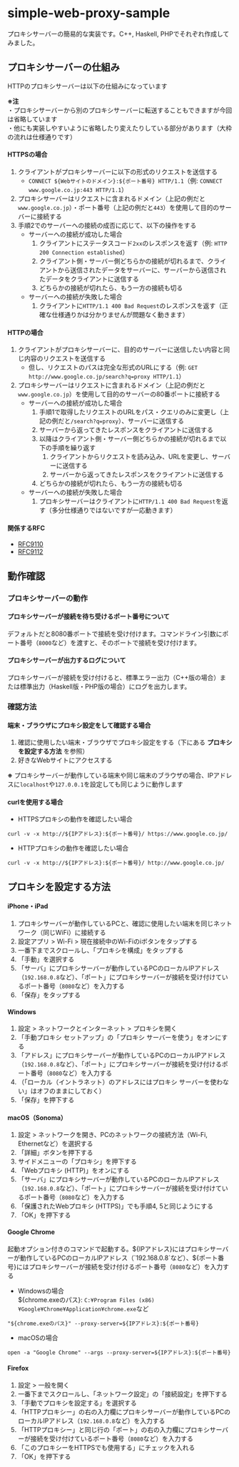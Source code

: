 # simple-web-proxy-sample
プロキシサーバーの簡易的な実装です。C++, Haskell, PHPでそれぞれ作成してみました。

## プロキシサーバーの仕組み
HTTPのプロキシサーバーは以下の仕組みになっています

**※注**<br>
・プロキシサーバーから別のプロキシサーバーに転送することもできますが今回は省略しています<br>
・他にも実装しやすいように省略したり変えたりしている部分があります（大枠の流れは仕様通りです）

#### HTTPSの場合
1. クライアントがプロキシサーバーに以下の形式のリクエストを送信する
   * `CONNECT ${Webサイトのドメイン}:${ポート番号} HTTP/1.1`（例: `CONNECT www.google.co.jp:443 HTTP/1.1`）
2. プロキシサーバーはリクエストに含まれるドメイン（上記の例だと`www.google.co.jp`）・ポート番号（上記の例だと`443`）を使用して目的のサーバーに接続する
3. 手順2でのサーバーへの接続の成否に応じて、以下の操作をする
   * サーバーへの接続が成功した場合
     1. クライアントにステータスコード`2xx`のレスポンスを返す（例: `HTTP 200 Connection established`）
     2. クライアント側・サーバー側どちらかの接続が切れるまで、クライアントから送信されたデータをサーバーに、サーバーから送信されたデータをクライアントに送信する
     3. どちらかの接続が切れたら、もう一方の接続も切る
   * サーバーへの接続が失敗した場合
     1. クライアントに`HTTP/1.1 400 Bad Request`のレスポンスを返す（正確な仕様通りかは分かりませんが問題なく動きます）

#### HTTPの場合
1. クライアントがプロキシサーバーに、目的のサーバーに送信したい内容と同じ内容のリクエストを送信する
   * 但し、リクエストのパスは完全な形式のURLにする（例: `GET http://www.google.co.jp/search?q=proxy HTTP/1.1`）
2. プロキシサーバーはリクエストに含まれるドメイン（上記の例だと`www.google.co.jp`）を使用して目的のサーバーの80番ポートに接続する
   * サーバーへの接続が成功した場合
     1. 手順1で取得したリクエストのURLをパス・クエリのみに変更し（上記の例だと`/search?q=proxy`）、サーバーに送信する
     2. サーバーから返ってきたレスポンスをクライアントに送信する
     3. 以降はクライアント側・サーバー側どちらかの接続が切れるまで以下の手順を繰り返す
        1. クライアントからリクエストを読み込み、URLを変更し、サーバーに送信する
        2. サーバーから返ってきたレスポンスをクライアントに送信する
     4. どちらかの接続が切れたら、もう一方の接続も切る
   * サーバーへの接続が失敗した場合
     1. プロキシサーバーはクライアントに`HTTP/1.1 400 Bad Request`を返す（多分仕様通りではないですが一応動きます）

#### 関係するRFC
* [RFC9110](https://datatracker.ietf.org/doc/html/rfc9110)
* [RFC9112](https://datatracker.ietf.org/doc/html/rfc9112)

## 動作確認
### プロキシサーバーの動作
#### プロキシサーバーが接続を待ち受けるポート番号について
デフォルトだと8080番ポートで接続を受け付けます。コマンドライン引数にポート番号（`8000`など）を渡すと、そのポートで接続を受け付けます。

#### プロキシサーバーが出力するログについて
プロキシサーバーが接続を受け付けると、標準エラー出力（C++版の場合）または標準出力（Haskell版・PHP版の場合）にログを出力します。

### 確認方法
#### 端末・ブラウザにプロキシ設定をして確認する場合
1. 確認に使用したい端末・ブラウザでプロキシ設定をする（下にある **プロキシを設定する方法** を参照）
2. 好きなWebサイトにアクセスする

**※** プロキシサーバーが動作している端末や同じ端末のブラウザの場合、IPアドレスに`localhost`や`127.0.0.1`を設定しても同じように動作します

#### curlを使用する場合
* HTTPSプロキシの動作を確認したい場合
```
curl -v -x http://${IPアドレス}:${ポート番号}/ https://www.google.co.jp/
```
* HTTPプロキシの動作を確認したい場合
```
curl -v -x http://${IPアドレス}:${ポート番号}/ http://www.google.co.jp/
```

## プロキシを設定する方法
#### iPhone・iPad
1. プロキシサーバーが動作しているPCと、確認に使用したい端末を同じネットワーク（同じWiFi）に接続する
2. 設定アプリ > Wi-Fi > 現在接続中のWi-Fiのiボタンをタップする
3. 一番下までスクロールし、「プロキシを構成」をタップする
4. 「手動」を選択する
5. 「サーバ」にプロキシサーバーが動作しているPCのローカルIPアドレス（`192.168.0.8`など）、「ポート」にプロキシサーバーが接続を受け付けているポート番号（`8080`など）を入力する
6. 「保存」をタップする

#### Windows
1. 設定 > ネットワークとインターネット > プロキシを開く
2. 「手動プロキシ セットアップ」の「プロキシ サーバーを使う」をオンにする
3. 「アドレス」にプロキシサーバーが動作しているPCのローカルIPアドレス（`192.168.0.8`など）、「ポート」にプロキシサーバーが接続を受け付けるポート番号（`8080`など）を入力する
4. （「ローカル（イントラネット）のアドレスにはプロキシ サーバーを使わない」はオフのままにしておく）
5. 「保存」を押下する

#### macOS（Sonoma）
1. 設定 > ネットワークを開き、PCのネットワークの接続方法（Wi-Fi, Ethernetなど）を選択する
2. 「詳細」ボタンを押下する
3. サイドメニューの「プロキシ」を押下する
4. 「Webプロキシ (HTTP)」をオンにする
5. 「サーバ」にプロキシサーバーが動作しているPCのローカルIPアドレス（`192.168.0.8`など）、「ポート」にプロキシサーバーが接続を受け付けているポート番号（`8080`など）を入力する
6. 「保護されたWebプロキシ (HTTPS)」でも手順4, 5と同じようにする
7. 「OK」を押下する

#### Google Chrome
起動オプション付きのコマンドで起動する。${IPアドレス}にはプロキシサーバーが動作しているPCのローカルIPアドレス（`192.168.0.8`など）、${ポート番号}にはプロキシサーバーが接続を受け付けるポート番号（`8080`など）を入力する

* Windowsの場合<br>
${chrome.exeのパス}: `C:¥Program Files (x86)¥Google¥Chrome¥Application¥chrome.exe`など
```
"${chrome.exeのパス}" --proxy-server=${IPアドレス}:${ポート番号}
```
* macOSの場合
```
open -a "Google Chrome" --args --proxy-server=${IPアドレス}:${ポート番号}
```

#### Firefox
1. 設定 > 一般を開く
2. 一番下までスクロールし、「ネットワーク設定」の「接続設定」を押下する
3. 「手動でプロキシを設定する」を選択する
4. 「HTTPプロキシー」の右の入力欄にプロキシサーバーが動作しているPCのローカルIPアドレス（`192.168.0.8`など）を入力する
5. 「HTTPプロキシー」と同じ行の「ポート」の右の入力欄にプロキシサーバーが接続を受け付けているポート番号（`8080`など）を入力する
6. 「このプロキシーをHTTPSでも使用する」にチェックを入れる
7. 「OK」を押下する
